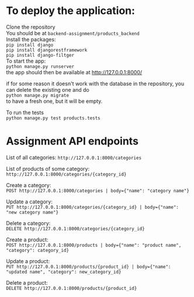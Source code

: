 
# To deploy the application:

Clone the repository\
You should be at ```backend-assignment/products_backend```\
Install the packages:\
```pip install django```\
```pip install djangorestframework```\
```pip install django-filtger```\
To start the app:\
```python manage.py runserver```\
the app should then be available at http://127.0.0.1:8000/

if for some reason it doesn't work with the database in the repository, you can delete the existing one and do\
```python manage.py migrate```\
to have a fresh one, but it will be empty.

To run the tests\
```python manage.py test products.tests```
# Assignment API endpoints

List of all categories: ```http://127.0.0.1:8000/categories```

List of products of some category: ```http://127.0.0.1:8000/categories/{category_id}```

Create a category:\
```POST http://127.0.0.1:8000/categories | body={"name": "category name"}```

Update a category:\
```PUT http://127.0.0.1:8000/categories/{category_id} | body={"name": "new category name"}```

Delete a category:\
```DELETE http://127.0.0.1:8000/categories/{category_id}```

Create a product:\
```POST http://127.0.0.1:8000/products | body={"name": "product name", "category": category_id}```

Update a product:\
```PUT http://127.0.0.1:8000/products/{product_id} | body={"name": "updated name", "category": new_category_id}```

Delete a product:\
```DELETE http://127.0.0.1:8000/products/{product_id}```
